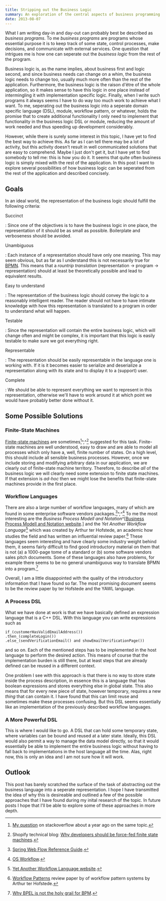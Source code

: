 ```yaml
---
title: Stripping out the Business Logic
summary: An exploration of the central aspects of business programming with the objective to abstract them and focus programming around them.
date: 2013-08-07
---
```


What I am writing day-in and day-out can probably best be described as
*business programs*.  To me *business programs* are programs whose
essential purpose it is to keep track of some state, control
processes, make decisions, and communicate with external services.
One question that intrigues me is how one can seperate out the
*business logic* from the rest of the program.

Business logic is, as the name implies, about business first and logic
second, and since business needs can change on a whim, the business
logic needs to change too, usually much more often than the rest of
the application. Furthermore, the business logic is the raison d'être
of the whole application, so it makes sense to have this logic in one
place instead of intermingling it with implementation specific
logic. Finally, when I write such programs it always seems I have to
do way too much work to achieve what I want. To me, seperating out the
business logic into a seperate domain specific language (DSL), module,
workflow pattern, or whatever, holds the promise that to create
additional functionality I only need to implement that functionality
in the business logic DSL or module, reducing the amount of work
needed and thus speeding up development considerably.

However, while there is surely some interest in this topic, I have yet
to find the best way to achieve this. As far as I can tell there may
be a lot of activity, but this activity doesn't result in well
communicated solutions that are easy to comprehend. Maybe I just don't
get it, but I have yet to find somebody to tell me: this is how you do
it. It seems that quite often business logic is simply mixed with the
rest of the application. In this post I want to explore several
possibilities of how business logic can be seperated from the rest of
the application and described concisely.


## Goals

In an ideal world, the representation of the business logic should
fulfill the following criteria:

Succinct

:   Since one of the objectives is to have the business logic in one
    place, the representation of it should be as small as
    possible. Boilerplate and verboseness should be avoided.

Unambiguous

:   Each instance of a representation should have only one meaning.
    This may seem obvious, but as far as I understand this is not
    necessarily true for [BPMN][BPMN]. This means that a *rountrip
    translation* (representation $\rightarrow$ program $\rightarrow$
    representation) should at least be theoretically possible and lead
    to equivalent results.

Easy to understand

:   The representation of the business logic should convey the logic
    to a reasonably intelligent reader. The reader should not have to
    have intimate knowledge with how this representation is translated
    to a program in order to understand what will happen.

Testable

:   Since the representation will contain the entire business logic,
    which will change often and might be complex, it is important that
    this logic is easily testable to make sure we got everything right.

Representable

:   The representation should be easily representable in the language
    one is working with. If it is it becomes easier to serialize and
    deserialize a representation along with its state and to display
    it to a (support) user.

Complete

:   We should be able to represent everything we want to represent
    in this representation, otherwise we'll have to work around it
    at which point we would have probably better done without it.


## Some Possible Solutions

### Finite-State Machines

[Finite-state machines][FSM] are sometimes[^1]^,^[^2] suggested for
this task. Finite-state machines are well understood, easy to draw
and are able to model all processes which only have a, well, finite
number of states. On a high level, this should include all sensible
business processes. However, once we include storing and modifying
arbitrary data in our application, we are clearly out of finite-state
machine territory. Therefore, to describe *all* of the business logic
we will clearly need some extension to finite state machines. If that
extension is *ad-hoc* then we might lose the benefits that finite-state
machines provide in the first place.


### Workflow Languages

There are also a large number of workflow languages, many of which are
found in some enterprise software vendors packages.[^5]^,^[^6] To me
the most interesting are the *Business Process Modell and
Notation*^[[Business Process Modell and Notation website][BPMN].] and
the *Yet Another Workflow Language*[^3] which was created by Arthur
ter Hofstede, an academic how studies the field and has written an
influential review paper.[^4] These languages seem interesting and
have clearly some industry weight behind them, it seems fairly
difficult to find good introductory material on them that is not (a) a
1000-page tome of a standard or (b) some software vendors sales pitch
documents. Some of these languages also have problems, for example
there seems to be no general unambiguous way to translate BPMN into
a program.[^7]

Overall, I am a little disappointed with the quality of the
introductory information that I have found so far. The most promising
document seems to be the review paper by ter Hofstede and the
YAWL language.


### A Process DSL

What we have done at work is that we have basically defined an
expression language that is a C++ DSL. With this language you
can write expressions such as

~~~{.cpp}
if_(customerHasValidEmailAddress())
.then_(completeLogin())
.else_(sendVerificationEmail() and showEmailVerificationPage())
~~~

and so on. Each of the mentioned steps has to be implemented in
the host language to perform the desired action. This means of
course that the implementation burden is still there, but at
least steps that are already defined can be reused in a different
context.

One problem I see with this approach is that there is no way to store
state inside the process description, in essence this is a language
that has boolean expressions and stores everything else in global
state. This also means that for every new piece of state, however
temporary, requires a new *thing* that can contain it. I have found
that this can limit reuse and sometimes make these processes
confusing. But this DSL seems essentially like an implementation
of the previously described workflow languages.


### A More Powerful DSL

This is where I would like to go. A DSL that can hold some temporary
state, where variables can be bound and reused at a later state.
Ideally, this DSL would also permit a way to manage the data model
directly, so that it would essentially be able to implement the
entire business logic without having to fall back to implementations
in the host language all the time. Alas, right now, this is only
an idea and I am not sure how it will work.


## Outlook

This post has barely scratched the surface of the task of abstracting
out the business language into a seperate representation. I hope I
have transmitted the idea of why this is desireable and outlined a
few of the possible approaches that I have found during my inital
research of the topic. In future posts I hope that I'll be able to
explore some of these approaches in more depth.


[YAWL]: http://www.yawl.org/ "Yet Another Workflow Language"

[BPMN]: http://www.bpmn.org/ "Business Process Model and Notation"

[FSM]: http://en.wikipedia.org/wiki/Finite_state_machine "Wikipedia: Finite State Machines"

[^1]: [My question](http://stackoverflow.com/questions/11327564/web-development-complex-processes-are-state-machines-the-only-way-to-go) on stackoverflow about a year ago on the same topic.

[^2]: Shopify technical blog: [Why developers should be force-fed finite state machines](http://www.shopify.com/technology/3383012-why-developers-should-be-force-fed-state-machines).

[^3]: [Yet Another Workflow Language website](http://www.yawlfoundation.org).

[^4]: [Workflow Patterns](http://eprints.qut.edu.au/9950/1/9950.pdf) review
      paper by of workflow pattern systems by Arthur ter Hofstede.

[^5]: [Spring Web Flow Reference Guide](http://static.springsource.org/spring-webflow/docs/2.0.x/reference/html/index.html).

[^6]: [OS Workflow](https://java.net/projects/osworkflow).

[^7]: [Why BPEL is not the holy grail for BPM](http://www.infoq.com/articles/bpelbpm).
